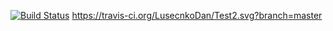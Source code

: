 [![Build Status](https://travis-ci.org/LusecnkoDan/Testlab2.svg?branch=master)](https://travis-ci.org/LusecnkoDan/Testlab2)
https://travis-ci.org/LusecnkoDan/Test2.svg?branch=master
